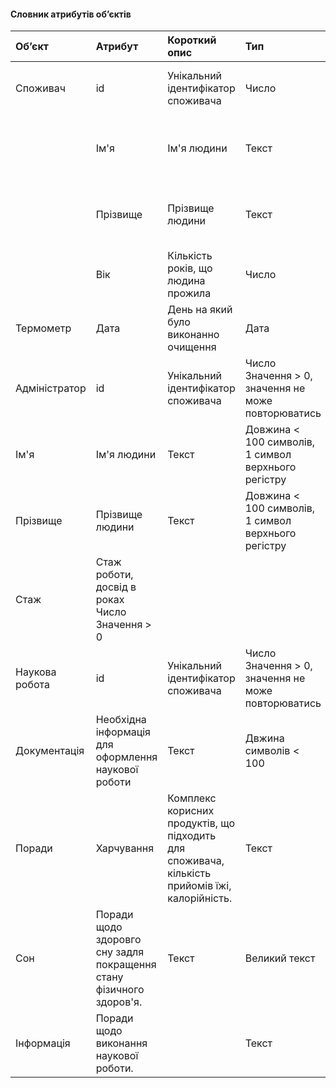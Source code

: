 #### Словник атрибутів об’єктів
|Об’єкт|	Атрибут|	Короткий опис|	Тип|	Обмеження|
|:-|:-|:-|:-|:-|
|Споживач|	id|	Унікальний ідентифікатор споживача|	Число|	Значення > 0, значення не може повторюватись|
| |Ім'я|	Ім'я людини|	Текст|	Довжина < 100 символів, 1 символ верхнього регістру|
| |Прізвище|	Прізвище людини|	Текст	|Довжина < 100 символів, 1 символ верхнього регістру|
| |Вік|	Кількість років, що людина прожила|	Число|	Значення > 0, ціле число|
|Термометр| Дата	|День на який було виконанно очищення|	Дата	|Формат YYYY-MM-DD|
|Адміністратор|	id|	Унікальний ідентифікатор споживача|	Число	Значення > 0, значення не може повторюватись|
|Ім'я|	Ім'я людини|	Текст|	Довжина < 100 символів, 1 символ верхнього регістру|
Прізвище|	Прізвище людини|	Текст	|Довжина < 100 символів, 1 символ верхнього регістру|
|Стаж|	Стаж роботи, досвід в роках	Число	Значення > 0|
|Наукова робота|	id|	Унікальний ідентифікатор споживача	|Число	Значення > 0, значення не може повторюватись|
|Документація|	Необхідна інформація для оформлення наукової роботи|	Текст|	Двжина символів < 100|
|Поради|	Харчування|	Комплекс корисних продуктів, що підходить для споживача, кількість прийомів їжі, калорійність.|	Текст|	Великий текст|
|Сон|	Поради щодо здоровго сну задля покращення стану фізичного здоров'я.|Текст	|Великий текст|
|Інформація|	Поради щодо виконання наукової роботи.|	|Текст|	Великий текст|
